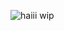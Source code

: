 ![haiii](https://64.media.tumblr.com/d2948d92a464148d4abeee37bb641eb5/aa189eb42d282138-88/s250x250_c1/41b9b13d8690698fa289c7a8f5ac3c9161e1031a.gif) wip
<!--
**personayaoi/personayaoi** is a ✨ _special_ ✨ repository because its `README.md` (this file) appears on your GitHub profile.

Here are some ideas to get you started:

- 🔭 I’m currently working on ...
- 🌱 I’m currently learning ...
- 👯 I’m looking to collaborate on ...
- 🤔 I’m looking for help with ...
- 💬 Ask me about ...
- 📫 How to reach me: ...
- 😄 Pronouns: ...
- ⚡ Fun fact: ...
-->
